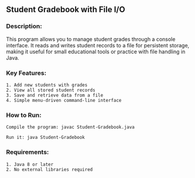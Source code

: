 ## Student Gradebook with File I/O

### Description:
This program allows you to manage student grades through a console interface. It reads and writes student records to a file for persistent storage, making it useful for small educational tools or practice with file handling in Java.

### Key Features:

    1. Add new students with grades
    2. View all stored student records
    3. Save and retrieve data from a file
    4. Simple menu-driven command-line interface

### How to Run:

    Compile the program: javac Student-Gradebook.java

    Run it: java Student-Gradebook

### Requirements:

    1. Java 8 or later
    2. No external libraries required
